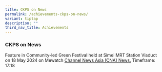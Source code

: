 ```yaml
---
title: CKPS on News
permalink: /achievements-ckps-on-news/
variant: tiptap
description: ""
third_nav_title: Achievements
---
```

<h3>CKPS on News</h3>
<p>Feature in Community-led Green Festival held at Simei MRT Station Viaduct
on 18 May 2024 on Mewatch <a href="https://www.mewatch.sg/watch/May-2024-CNA-Singapore-Tonight-459419" rel="noopener noreferrer nofollow" target="_blank">Channel News Asia (CNA) News.</a> Timeframe:
17:18
<br>
</p>